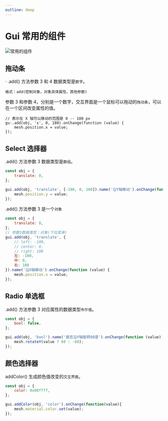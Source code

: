 ```yaml
---
outline: deep
---
```


# Gui 常用的组件

![常用的组件](/guiComp.jpg)

## 拖动条
·
.add() 方法参数 3 和 4 数据类型是`数字`。

`格式：add(控制对象，对象具体属性，其他参数)`

参数 3 和参数 4，分别是一个数字，交互界面是一个鼠标可以拖动的`拖动条`，可以在一个区间改变属性的值。

```js·
// 表示在 X 轴可以移动的范围是 0 -- 180 px
gu·.add(obj, 'x', 0, 180).onChange(function (value) {
    mesh.position.x = value;
});
```

## Select 选择器

.add() 方法参数 3 数据类型是`数组`。

```js
const obj = {
    translate: 0,
};

gui.add(obj, 'translate', [-100, 0, 100]).name('沿Y轴移动').onChange(function (value) {
    mesh.position.y = value;
});
```

.add() 方法参数 3 是一个`对象`

```js
const obj = {
    translate: 0,
};
// 参数3数据类型：对象(下拉菜单)
gui.add(obj, 'translate', {
    // left: -100,
    // center: 0,
    // right: 100
    左: -100,
    中: 0,
    右: 100
}).name('沿X轴移动').onChange(function (value) {
    mesh.position.x = value;
});
```

## Radio 单选框

.add() 方法参数 3 对应属性的数据类型`布尔值`。

```js
const obj = {
    bool: false,
};

gui.add(obj, 'bool').name('是否沿Y轴旋转60度').onChange(function (value) {
    mesh.rotateY(value ? 60 : -60);
});
```

## 颜色选择器

addColor() 生成颜色值改变的`交互界面`。

```js
const obj = {
    color: 0x00ffff,
};

gui.addColor(obj, 'color').onChange(function(value){
    mesh.material.color.set(value);
});
```

